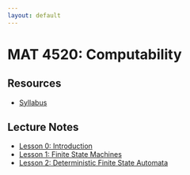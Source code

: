 ```yaml
---
layout: default
---
```


# MAT 4520: Computability

## Resources

* [Syllabus](syllabus.html)

## Lecture Notes

* [Lesson 0: Introduction](lesson0.html)
* [Lesson 1: Finite State Machines](lesson1.html)
* [Lesson 2: Deterministic Finite State Automata](lesson2.html)
